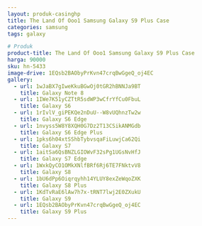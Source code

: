 ```yaml
---
layout: produk-casinghp
title: The Land Of Ooo1 Samsung Galaxy S9 Plus Case
categories: samsung
tags: galaxy

# Produk
product-title: The Land Of Ooo1 Samsung Galaxy S9 Plus Case
harga: 90000
sku: hn-5433
image-drive: 1EQsb2BAObyPrKvn47crqBwGgeQ_oj4EC
gallery:
  - url: 1wJaBX7gIweKkuBGwOj0tGR2hBNNJa9BT
    title: Galaxy Note 8
  - url: 1IWe7K51yCZTtR5sdWP3wCfrYfCu0FbuL
    title: Galaxy S6
  - url: 1rIvlV_giPEKQe2nDuU--W8vUQhnzTw2w
    title: Galaxy S6 Edge
  - url: 1nvyss5W8Y8XQH0G7Dz2T13CSikANMGdb
    title: Galaxy S6 Edge Plus
  - url: 1pks6h04xtSShbTybvsqaFiLuwjCa62Qi
    title: Galaxy S7
  - url: 1aitSa6QsBNZLGIOWvF32sPg1UGsNvHfJ
    title: Galaxy S7 Edge
  - url: 1WxkQyCO1OMkXNlfBRf6Rj6TE7FNktvV8
    title: Galaxy S8
  - url: 1bU6dPp6Oiqrqyhh14YLUY8exZeWqoZXK
    title: Galaxy S8 Plus
  - url: 1KdTvRaE6lAw7h7x-tRNT7lwj2E0ZXukU
    title: Galaxy S9
  - url: 1EQsb2BAObyPrKvn47crqBwGgeQ_oj4EC
    title: Galaxy S9 Plus
---
```

